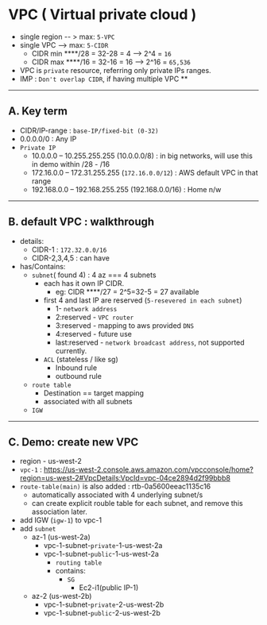 # VPC ( Virtual private cloud )
- single region -- > max: `5-VPC `
- single VPC --> max: `5-CIDR `
  - CIDR min ****/28 = 32-28 = 4 --> 2^4 = `16`
  - CIDR max ****/16 = 32-16 = 16 --> 2^16 = `65,536`
- VPC is `private` resource, referring only private IPs ranges.
- IMP : `Don't overlap CIDR`, if having multiple VPC **

---
## A. Key term
- CIDR/IP-range : `base-IP/fixed-bit (0-32)` 
- 0.0.0.0/0 : Any IP
- `Private IP`
  -  10.0.0.0 – 10.255.255.255 (10.0.0.0/8) : in big networks, will use this in demo within /28 - /16
  -  172.16.0.0 – 172.31.255.255 (`172.16.0.0/12`) : AWS default VPC in that range
  -  192.168.0.0 – 192.168.255.255 (192.168.0.0/16) : Home n/w

---
## B. default VPC : walkthrough
  - details:
    - CIDR-1 : `172.32.0.0/16`
    - CIDR-2,3,4,5 : can have
  - has/Contains:
    - `subnet`( found 4) : 4 az === 4 subnets 
      - each has it own IP CIDR.
        - eg: CIDR ****/27 = 2^5=32-5 = 27 available
      - first 4 and last IP  are reserved (`5-resevered in each subnet`) 
        - 1- `network address`
        - 2:reserved - `VPC router`
        - 3:reserved - mapping to aws provided `DNS`
        - 4:reserved - future use
        - last:reserved - `network broadcast address`, not supported currently.
      - `ACL`  (stateless / like sg)
        - Inbound rule
        - outbound rule
    - `route table`
      - Destination == target mapping
      - associated with all subnets 
    - `IGW`

---
## C. Demo: create new VPC
- region - us-west-2
- `vpc-1` : https://us-west-2.console.aws.amazon.com/vpcconsole/home?region=us-west-2#VpcDetails:VpcId=vpc-04ce2894d2f99bbb8
- `route-table(main)` is also added : rtb-0a5600eeac1135c16
  - automatically associated with 4 underlying subnet/s
  - can create explicit rouble table for each subnet, and remove this association later.
- add IGW (`igw-1`) to vpc-1
- add `subnet`
  - az-1 (us-west-2a)
    - vpc-1-subnet-`private`-1-us-west-2a
    - vpc-1-subnet-`public`-1-us-west-2a
      - `routing table`
      - contains:
        - `SG`
          - Ec2-i1(public IP-1)
  - az-2 (us-west-2b)
    - vpc-1-subnet-`private`-2-us-west-2b
    - vpc-1-subnet-`public`-2-us-west-2b



